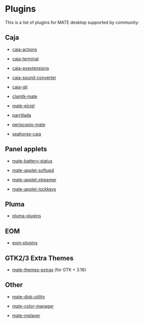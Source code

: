 # Plugins

This is a list of plugins for MATE desktop supported by community:

## Caja

  * [caja-actions](https://github.com/NiceandGently/caja-actions)

  * [caja-terminal](https://github.com/yselkowitz/caja-terminal)

  * [caja-pyextensions](https://www.giuspen.com/nautilus-pyextensions)

  * [caja-sound-converter](https://github.com/yselkowitz/caja-sound-converter)

  * [caja-git](https://github.com/darkshram/caja-git)

  * [clamtk-mate](https://github.com/darkshram/clamtk-mate)

  * [mate-eiciel](https://github.com/darkshram/mate-eiciel)

  * [parrillada](https://github.com/darkshram/parrillada)

  * [periscopio-mate](https://github.com/darkshram/periscopio-mate)

  * [seahorse-caja](https://github.com/darkshram/seahorse-caja)

## Panel applets

  * [mate-battery-status](https://github.com/cpicon92/mate-battery-status)

  * [mate-applet-softupd](https://www.zavedil.com/mate-software-updates-applet/)

  * [mate-applet-streamer](https://www.zavedil.com/online-radio-applet/)

  * [mate-applet-lockkeys](https://www.zavedil.com/mate-lock-keys-applet/)

## Pluma

  * [pluma-plugins](https://github.com/yselkowitz/pluma-plugins)

## EOM

  * [eom-plugins](https://github.com/yselkowitz/eom-plugins)

## GTK2/3 Extra Themes

  * [mate-themes-extras](https://github.com/NiceandGently/mate-themes-extras) (for GTK < 3.16)

## Other

  * [mate-disk-utility](https://github.com/NiceandGently/mate-disk-utility)

  * [mate-color-manager](https://github.com/NiceandGently/mate-color-manager)

  * [mate-mplayer](https://github.com/NiceandGently/mate-mplayer)

